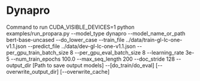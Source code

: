 # Dynapro
Command to run
CUDA_VISIBLE_DEVICES=1 python examples/run_propara.py --model_type dynapro --model_name_or_path bert-base-uncased  --do_lower_case   --train_file ../data/train-gl-lc-one-v1.1.json --predict_file ../data/dev-gl-lc-one-v1.1.json   --per_gpu_train_batch_size 8 --per_gpu_eval_batch_size 8  --learning_rate 3e-5  --num_train_epochs 100.0   --max_seq_length 200   --doc_stride 128   --output_dir [Path to save output models] --[do_train/do_eval] [--overwrite_output_dir] [--overwrite_cache] 

